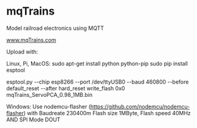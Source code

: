 # mqTrains
Model railroad electronics using MQTT

www.mqTrains.com

Upload with:

Linux, Pi, MacOS:
sudo apt-get install python python-pip
sudo pip install esptool

esptool.py --chip esp8266 --port /dev/ttyUSB0 --baud 460800 --before default_reset --after hard_reset write_flash 0x0 mqTrains_ServoPCA_0.98_1MB.bin 

Windows:
Use nodemcu-flasher (https://github.com/nodemcu/nodemcu-flasher) with Baudreate 230400m Flash size 1MByte, Flash speed 40MHz AND SPI Mode DOUT

